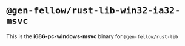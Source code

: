 # `@gen-fellow/rust-lib-win32-ia32-msvc`

This is the **i686-pc-windows-msvc** binary for `@gen-fellow/rust-lib`
